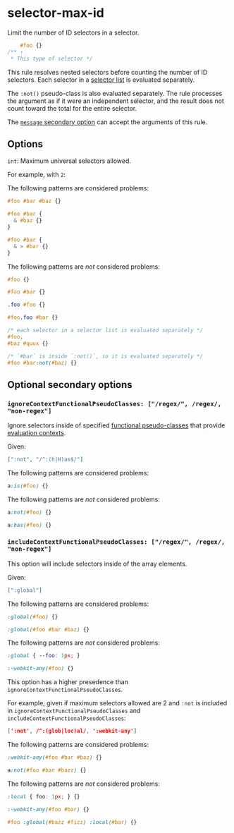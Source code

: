# selector-max-id

Limit the number of ID selectors in a selector.

<!-- prettier-ignore -->
```css
    #foo {}
/** ↑
 * This type of selector */
```

This rule resolves nested selectors before counting the number of ID selectors. Each selector in a [selector list](https://www.w3.org/TR/selectors4/#selector-list) is evaluated separately.

The `:not()` pseudo-class is also evaluated separately. The rule processes the argument as if it were an independent selector, and the result does not count toward the total for the entire selector.

The [`message` secondary option](../../../docs/user-guide/configure.md#message) can accept the arguments of this rule.

## Options

`int`: Maximum universal selectors allowed.

For example, with `2`:

The following patterns are considered problems:

<!-- prettier-ignore -->
```css
#foo #bar #baz {}
```

<!-- prettier-ignore -->
```css
#foo #bar {
  & #baz {}
}
```

<!-- prettier-ignore -->
```css
#foo #bar {
  & > #bar {}
}
```

The following patterns are _not_ considered problems:

<!-- prettier-ignore -->
```css
#foo {}
```

<!-- prettier-ignore -->
```css
#foo #bar {}
```

<!-- prettier-ignore -->
```css
.foo #foo {}
```

<!-- prettier-ignore -->
```css
#foo.foo #bar {}
```

<!-- prettier-ignore -->
```css
/* each selector in a selector list is evaluated separately */
#foo,
#baz #quux {}
```

<!-- prettier-ignore -->
```css
/* `#bar` is inside `:not()`, so it is evaluated separately */
#foo #bar:not(#baz) {}
```

## Optional secondary options

### `ignoreContextFunctionalPseudoClasses: ["/regex/", /regex/, "non-regex"]`

Ignore selectors inside of specified [functional pseudo-classes](https://drafts.csswg.org/selectors-4/#pseudo-classes) that provide [evaluation contexts](https://drafts.csswg.org/selectors-4/#specificity-rules).

Given:

```json
[":not", "/^:(h|H)as$/"]
```

The following patterns are considered problems:

<!-- prettier-ignore -->
```css
a:is(#foo) {}
```

The following patterns are _not_ considered problems:

<!-- prettier-ignore -->
```css
a:not(#foo) {}
```

<!-- prettier-ignore -->
```css
a:has(#foo) {}
```

### `includeContextFunctionalPseudoClasses: ["/regex/", /regex/, "non-regex"]`

This option will include selectors inside of the array elements.

Given:

```json
[":global"]
```

The following patterns are considered problems:

<!-- prettier-ignore -->
```css
:global(#foo) {}
```

<!-- prettier-ignore -->
```css
:global(#foo #bar #baz) {}
```

The following patterns are _not_ considered problems:

<!-- prettier-ignore -->
```css
:global { --foo: 1px; }
```

<!-- prettier-ignore -->
```css
:-webkit-any(#foo) {}
```

This option has a higher presedence than `ignoreContextFunctionalPseudoClasses`.

For example, given if maximum selectors allowed are 2 and `:not` is included in `ignoreContextFunctionalPseudoClasses` and `includeContextFunctionalPseudoClasses`:

```json
[':not', /^:(glob|loc)al/, ':webkit-any']
```

The following patterns are considered problems:

<!-- prettier-ignore -->
```css
:webkit-any(#foo #bar #baz) {}
```

<!-- prettier-ignore -->
```css
a:not(#foo #bar #bazz) {}
```

The following patterns are _not_ considered problems:

<!-- prettier-ignore -->
```css
:local { foo: 1px; } {}
```

<!-- prettier-ignore -->
```css
:-webkit-any(#foo #bar) {}
```

<!-- prettier-ignore -->
```css
#foo :global(#bazz #fizz) :local(#bar) {}
```
